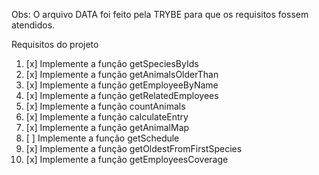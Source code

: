 Obs: O arquivo DATA foi feito pela TRYBE para que os requisitos fossem atendidos.

Requisitos do projeto
1. [x] Implemente a função getSpeciesByIds
2. [x] Implemente a função getAnimalsOlderThan
3. [x] Implemente a função getEmployeeByName
4. [x] Implemente a função getRelatedEmployees
5. [x] Implemente a função countAnimals
6. [x] Implemente a função calculateEntry
7. [x] Implemente a função getAnimalMap
8. [ ] Implemente a função getSchedule
9. [x] Implemente a função getOldestFromFirstSpecies
10. [x] Implemente a função getEmployeesCoverage
